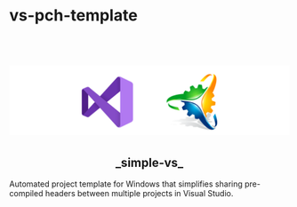 # vs-pch-template
<h1 align="center">
  <br>
  <a href="http://www.amitmerchant.com/electron-markdownify"><img src="https://github.com/Stehfyn/vs-pch-template/blob/main/shared/resources/draft3.png" alt="Markdownify" width="2000"></a>
  <br>
   <h2 align="center">_simple-vs_
  <br>
</h1>
Automated project template for Windows that simplifies sharing pre-compiled headers between multiple projects in Visual Studio.
